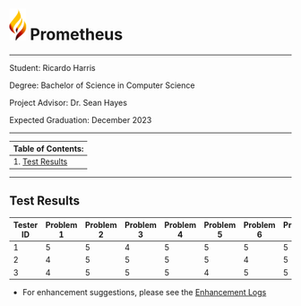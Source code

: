 
# <img src="../media/prometheus_logo.png" style="width:30px"> Prometheus

---
Student: Ricardo Harris

Degree: Bachelor of Science in Computer Science

Project Advisor: Dr. Sean Hayes

Expected Graduation: December 2023

---

<table>
	<thead>
		<tr>
			<th align="left">
				Table of Contents:
			</th>
		</tr>
	</thead>
	<tbody>
		<tr>
			<td>
				1. <a href="#result">Test Results</a>
			</td>
		</tr>
	</tbody>
</table>

---
## Test Results <a id="result"></a>
| Tester ID | Problem 1 | Problem 2 | Problem 3 | Problem 4 | Problem 5 | Problem 6 | Problem 7 | Problem 8 | Problem 9 | Problem 10 | Problem 11 | Average |
|-----------|-----------|-----------|-----------|-----------|-----------|-----------|-----------|-----------|-----------|------------|------------|---------|
| 1 | 5 | 5 | 4 | 5 | 5 | 5 | 5 | 5 | 5 | 5 | 5 | 4.91 |
| 2 | 4 | 5 | 5 | 5 | 5 | 4 | 5 | 5 | 5 | 4 | 5 | 4.73 |
| 3 | 4 | 5 | 5 | 5 | 4 | 5 | 5 | 5 | 5 | 5 | 5 | 4.82 |

* For enhancement suggestions, please see the <a href="https://github.com/RHarris87345/CSU-Senior-Project/blob/master/tests/Prometheus%20Enhancement%20Logs.md"> Enhancement Logs</a>
